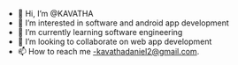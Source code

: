 - 👋 Hi, I’m @KAVATHA
- 👀 I’m interested in software and android app development
- 🌱 I’m currently learning software engineering
- 💞️ I’m looking to collaborate on web app development
- 📫 How to reach me -kavathadaniel2@gmail.com.

<!---
KAVATHA/KAVATHA is a ✨ special ✨ repository because its `README.md` (this file) appears on your GitHub profile.
You can click the Preview link to take a look at your changes.
--->
